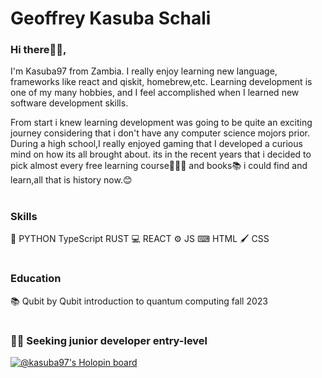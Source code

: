 # Geoffrey Kasuba Schali
### Hi there👋🏾,

I'm Kasuba97 from Zambia. I really enjoy learning new language, frameworks like react and qiskit, homebrew,etc. Learning development is one of my many hobbies, and I feel accomplished when I learned new software development skills.

From start i knew learning development was going to be quite an exciting journey considering that i don't have any computer science mojors prior. During a high school,I really enjoyed gaming that I developed a curious mind on how its all brought about. its in the recent years that i decided to pick almost every free learning course👩🏾‍💻 and books📚 i could find and learn,all that is history now.😊
#
### Skills
🐍 PYTHON 
  TypeScript
  RUST
💻 REACT 
⚙ JS 
⌨ HTML 
🖌 CSS
#
### Education
📚 Qubit by Qubit introduction to quantum computing fall 2023
#
### 🐱‍🏍 Seeking junior developer entry-level
[![@kasuba97's Holopin board](https://holopin.me/kasuba97)](https://holopin.io/@kasuba97)
